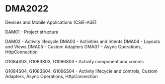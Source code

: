 # DMA2022
Devices and Mobile Applications (CSIE-ASE)

DAM01 - Project structure

DAM02 - Activity lifecycle
DMA03 - Activities and Intents
DMA04 - Layouts and Views
DMA05 - Custom Adapters
DMA07 - Async Operations, HttpConnection

G1084S03, G1083S03, G1096S03 - Activity component and comms

G1084S04, G1083S04, G1096S04 - Activity lifecycle and controls, Custom Adapters, Async Operations, HttpConnection
